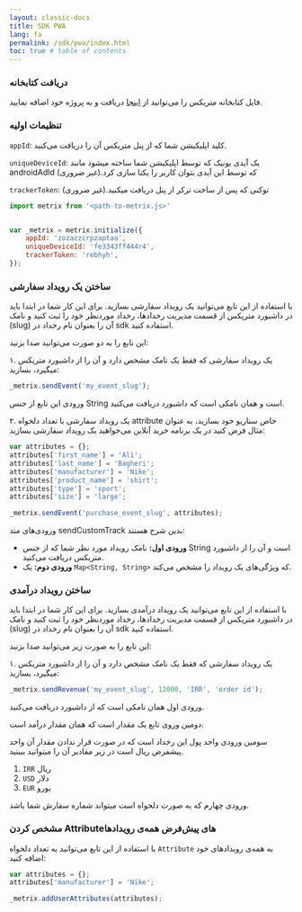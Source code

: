 ```yaml
---
layout: classic-docs
title: SDK PWA
lang: fa
permalink: /sdk/pwa/index.html
toc: true # table of contents
---
```



### دریافت کتابخانه
فایل کتابخانه متریکس را می‌توانید از [اینجا](https://github.com/metrixorg/MetrixSDK-Web/raw/master/dist/metrix.js) دریافت و به پروژه خود اضافه نمایید.

### تنظیمات اولیه

`appId`: کلید اپلیکیشن شما که از پنل متریکس آن را دریافت می‌کنید.

`uniqueDeviceId`: یک آیدی یونیک که توسط اپلیکیشن شما ساخته میشود مانند androidAdId که توسط این آیدی بتوان کاربر را یکتا سازی کرد.(غیر ضروری)

`trackerToken`: توکنی که پس از ساخت ترکر از پنل دریافت میکنید.(غیر ضروری)

```javascript
import metrix from '<path-to-metrix.js>'


var _metrix = metrix.initialize({
	appId: 'zozazzcrpzaptaa',
	uniqueDeviceId: 'fe3343ff444r4',
	trackerToken: 'rebhyh',
});
```
 
### ساختن یک رویداد سفارشی

با استفاده از این تابع می‌توانید یک رویداد سفارشی بسازید. برای این کار شما در ابتدا باید در داشبورد متریکس از قسمت مدیریت رخدادها، رخداد موردنظر خود را ثبت کنید و نامک (slug) آن را بعنوان نام رخداد در sdk استفاده کنید.

این تابع را به دو صورت می‌توانید صدا بزنید:

۱. یک رویداد سفارشی که فقط یک نامک مشخص دارد و آن را از داشبورد متریکس میگیرد، بسازید:

```javascript
_metrix.sendEvent('my_event_slug');
```

ورودی این تابع از جنس String است و همان نامکی است که داشبورد دریافت می‌کنید.

۲. یک رویداد سفارشی با تعداد دلخواه attribute خاص سناریو خود بسازید، به عنوان مثال فرض کنید در یک برنامه خرید آنلاین می‌خواهید یک رویداد سفارشی بسازید:

```javascript
var attributes = {};
attributes['first_name'] = 'Ali';
attributes['last_name'] = 'Bagheri';
attributes['manufacturer'] = 'Nike';
attributes['product_name'] = 'shirt';
attributes['type'] = 'sport';
attributes['size'] = 'large';

_metrix.sendEvent('purchase_event_slug', attributes);
```

ورودی‌های متد sendCustomTrack بدین شرح هستند:

- **ورودی اول:** نامک رویداد مورد نظر شما که از جنس String است و آن را از داشبورد متریکس دریافت می‌کنید.
- **ورودی دوم:** یک `Map<String, String>` که ویژگی‌های یک رویداد را مشخص می‌کند.

### ساختن رویداد درآمدی

با استفاده از این تابع می‌توانید یک رویداد درآمدی بسازید. برای این کار شما در ابتدا باید در داشبورد متریکس از قسمت مدیریت رخدادها، رخداد موردنظر خود را ثبت کنید و نامک (slug) آن را بعنوان نام رخداد در sdk استفاده کنید.

این تابع را به صورت زیر می‌توانید صدا بزنید:

۱. یک رویداد سفارشی که فقط یک نامک مشخص دارد و آن را از داشبورد متریکس میگیرد، بسازید:

```javascript
_metrix.sendRevenue('my_event_slug', 12000, 'IRR', 'order id');
```

ورودی اول همان نامکی است که از داشبورد دریافت می‌کنید.

دومین وروی تابع یک مقدار است که همان مقدار درآمد است.

سومین ورودی واحد پول این رخداد است که در صورت قرار ندادن مقدار آن واحد پیشفرض ریال است در زیر مقادیر آن را میتوانید ببینید.

1. `IRR` ریال
2. `USD` دلار
3. `EUR` یورو

ورودی چهارم که به صورت دلخواه است میتواند شماره سفارش شما باشد.

### مشخص کردن Attribute‌های پیش‌فرض همه‌ی رویدادها

با استفاده از این تابع می‌توانید به تعداد دلخواه `Attribute` به همه‌ی رویدادهای خود اضافه کنید:

```javascript
var attributes = {};
attributes['manufacturer'] = 'Nike';

_metrix.addUserAttributes(attributes);
```
